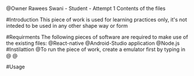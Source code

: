 @Owner Rawees Swani - Student - Attempt 1
Contents of the files

#Introduction
This piece of work is used for learning practices only, it's not inteded to be used in any other shape way or form



#Requirments
The following pieces of software are required to make use of the existing files:
@React-native
@Android-Studio application
@Node.js
#Instilattion 
@To run the piece of work, create a emulator first by typing in 
@
@

#Usage



